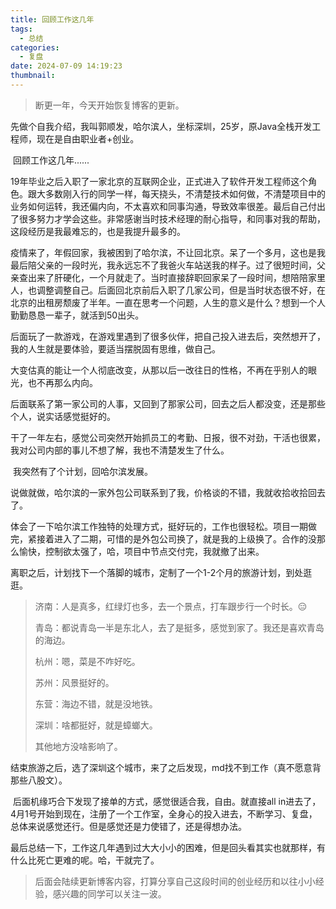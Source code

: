 ```yaml
---
title: 回顾工作这几年
tags:
  - 总结
categories:
  - 复盘
date: 2024-07-09 14:19:23
thumbnail:
---
```


> 断更一年，今天开始恢复博客的更新。

​	先做个自我介绍，我叫郭顺发，哈尔滨人，坐标深圳，25岁，原Java全栈开发工程师，现在是自由职业者+创业。

​	回顾工作这几年......

​	19年毕业之后入职了一家北京的互联网企业，正式进入了软件开发工程师这个角色。跟大多数刚入行的同学一样，每天挠头，不清楚技术如何做，不清楚项目中的业务如何运转，我还偏内向，不太喜欢和同事沟通，导致效率很差。最后自己付出了很多努力才学会这些。非常感谢当时技术经理的耐心指导，和同事对我的帮助，这段经历是我最难忘的，也是我提升最多的。

​	疫情来了，年假回家，我被困到了哈尔滨，不让回北京。呆了一个多月，这也是我最后陪父亲的一段时光，我永远忘不了我爸火车站送我的样子。过了很短时间，父亲查出来了肝硬化，一个月就走了。当时直接辞职回家呆了一段时间，想陪陪家里人，也调整调整自己。后面回北京前后入职了几家公司，但是当时状态很不好，在北京的出租房颓废了半年。一直在思考一个问题，人生的意义是什么？想到一个人勤勤恳恳一辈子，就活到50出头。

​	后面玩了一款游戏，在游戏里遇到了很多伙伴，把自己投入进去后，突然想开了，我的人生就是要体验，要适当摆脱固有思维，做自己。

​	大变估真的能让一个人彻底改变，从那以后一改往日的性格，不再在乎别人的眼光，也不再那么内向。

​	后面联系了第一家公司的人事，又回到了那家公司，回去之后人都没变，还是那些个人，说实话感觉挺好的。

​	干了一年左右，感觉公司突然开始抓员工的考勤、日报，很不对劲，干活也很累，我对公司内部的事儿不想了解，我也不清楚发生了什么。

​	我突然有了个计划，回哈尔滨发展。

​	说做就做，哈尔滨的一家外包公司联系到了我，价格谈的不错，我就收拾收拾回去了。

​	体会了一下哈尔滨工作独特的处理方式，挺好玩的，工作也很轻松。项目一期做完，紧接着进入了二期，可惜的是外包公司换了，就是我的上级换了。合作的没那么愉快，控制欲太强了，哈，项目中节点交付完，我就撤了出来。

​	离职之后，计划找下一个落脚的城市，定制了一个1-2个月的旅游计划，到处逛逛。

>济南：人是真多，红绿灯也多，去一个景点，打车跟步行一个时长。😑
>
>青岛：都说青岛一半是东北人，去了是挺多，感觉到家了。我还是喜欢青岛的海边。
>
>杭州：嗯，菜是不咋好吃。
>
>苏州：风景挺好的。
>
>东营：海边不错，就是没地铁。
>
>深圳：啥都挺好，就是蟑螂大。
>
>其他地方没啥影响了。

​	结束旅游之后，选了深圳这个城市，来了之后发现，md找不到工作（真不愿意背那些八股文）。

​	后面机缘巧合下发现了接单的方式，感觉很适合我，自由。就直接all in进去了，4月1号开始到现在，注册了一个工作室，全身心的投入进去，不断学习、复盘，总体来说感觉还行。但是感觉还是力使错了，还是得想办法。

​	最后总结一下，工作这几年遇到过大大小小的困难，但是回头看其实也就那样，有什么比死亡更难的呢。哈，干就完了。

> 后面会陆续更新博客内容，打算分享自己这段时间的创业经历和以往小小经验，感兴趣的同学可以关注一波。
